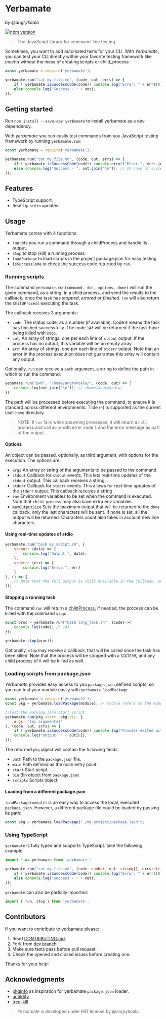 Yerbamate
=========
_by @angrykoala_

[![npm version](https://badge.fury.io/js/yerbamate.svg)](https://badge.fury.io/js/yerbamate)

> The JavaScript library for command-line testing.

Sometimes, you want to add automated tests for your CLI. With _Yerbamate_, you can test your CLI directly within your favorite testing framework like _mocha_ without the mess of creating scripts or child_process:

```javascript
const yerbamate = require('yerbamate');

yerbamate.run("cat my_file.md", (code, out, errs) => {
    if (!yerbamate.isSuccessCode(code)) console.log("Error: " + errs[0]);
    else console.log("Success - " + out);
});
```

## Getting started
Run `npm install --save-dev yerbamate` to install yerbamate as a dev dependency.

With _yerbamate_ you can easily test commands from you JavaScript testing framework by running `yerbamate.run`:

```js
const yerbamate = require('yerbamate');

yerbamate.run("cat my_file.md", (code, out, errs) => {
    if (!yerbamate.isSuccessCode(code)) console.error("Error:", errs.join("\n")); // In case of errors, log stderr
    else console.log("Success - ", out.join("\n")); // In case of success, log all the stdout output
});
```

## Features

* TypeScript support.
* Real-tip `stdio` updates.

## Usage
Yerbamate comes with 4 functions:
* `run` lets you run a command through a childProcess and handle its output.
* `stop` to stop (kill) a running process.
* `loadPackage` to load scripts in the project package.json for easy testing.
* `isSuccessCode` to check the success code returned by `run`.

### Running scripts
The command `yerbamate.run(command, dir, options, done)` will run the given command, as a string, in a child process, and send the results to the callback, once the
task has _stopped_, _errored_ or _finished_. `run` will also return the `ChildProcess` executing the task.

The callback receives 3 arguments:
* `code`: The status code, as a number (if available). Code `0` means the task has finished successfully. The code `143` will be returned if the task have being killed with `stop`.
* `out`: An array of strings, one per each line of `stdout` output. If the process has no output, this variable will be an empty array.
* `err`:  An array of strings, one per each line of `stderr` output. Note that an error in the process execution does not guarantee this array will contain any output.

Optionally, `run` can receive a `path` argument, a string to define the path in which to run the command:

```js
yebamate.run("pwd", "/home/angrykoala/", (code, out) => {
    console.log(out.join("\n")); // /home/angrykoala/
})
```
The path will be processed before executing the command, to ensure it is standard across different environments. Tilde (`~`) is supported as the current user `home` directory.

> NOTE: If `run` fails while spawning processes, it will return a `null` process and call `done` with error code `1` and the error message as part of the output.

#### Options
An object can be passed, optionally, as third argument, with options for the execution. The options are:

* `args` An array or string of the arguments to be passed to the command.
* `stdout` Callback for `stdout` events. This lets real-time updates of the `stdout` output. This callback receives a string.
* `stderr` Callback for `stderr` events. This allows for real-time updates of the `stderr` output. This callback receives a string.
* `env` Environment variables to be set when the command is executed. Note that `child_process` may also have extra env variables.
* `maxOutputSize` Sets the maximum output that will be returned to the `done` callback, only the last characters will be sent. If none is set, all the output will be returned. Characters count also takes in account new line characters.

#### Using real-time updates of stdio

```js
yerbamate.run("bash my_script.sh", {
    stdout: (data) => {
        console.log("Output:", data);
    },
    stderr: (err) => {
        console.log("Error:", err)
    }
}, () => {
    // Note that the full output is still available in the callback, once the process has finished.
});
```

#### Stopping a running task
The command `run` will return a [childProcess](https://nodejs.org/api/child_process.html), if needed, the process can be killed with the command `stop`:

```js
const proc = yerbamate.run("bash long_task.sh", (code)=>{
    console.log(code); // 143
});

yerbamate.stop(proc));
```

Optionally, `stop` may receive a callback, that will be called once the task has been killed. Note that the process will be stopped with a `SIGTERM`, and any child process of it will be killed as well.

### Loading scripts from package.json
_Yerbamate_ provides easy access to you `package.json` defined scripts, so you can test your module easily with `yerbamate.loadPackage`:

```js
const yerbamate = require('yerbamate');
const pkg = yerbamate.loadPackage(module); // module refers to the module being executed.

//Test the package.json start script
yerbamate.run(pkg.start, pkg.dir, {
    args: "[my arguments]"
}, (code, out, errs) => {
    if (!yerbamate.isSuccessCode(code)) console.log("Process exited with error code");
    console.log("Output: " + out[0]);
});
```

The returned `pkg` object will contain the following fields:

* `path` Path to the `package.json` file.
* `main` Path defined as the main entry point.
* `start` Start script.
* `bin` Bin object from `package.json`.
* `scripts` Scripts object.

#### Loading from a different package.json
`loadPackage(module)` is an easy way to access the local, executed `package.json`. However, a different package file could be loaded by passing its path:

```js
const pkg = yerbamate.loadPackage("./my_project/package.json");
```

### Using TypeScript
`yerbamate` is fully typed and supports TypeScript. take the following example:

```ts
import * as yerbamate from 'yerbamate';

yerbamate.run("cat my_file.md", (code: number, out: string[], errs:string[]):void => {
    if (!yerbamate.isSuccessCode(code)) console.log("Error: " + errs[0]);
    else console.log("Success - " + out);
});
```

`yerbamate` can also be partially imported:

```ts
import { run, stop } from 'yerbamate';
```

## Contributors
If you want to contribute to yerbamate please:

1. Read [CONTRIBUTING.md](CONTRIBUTING.md).
2. Fork from [dev branch](https://github.com/angrykoala/yerbamate/tree/dev).
3. Make sure tests pass before pull request.
4. Check the opened and closed issues before creating one.

Thanks for your help!

## Acknowledgments
* [pkginfo](https://github.com/indexzero/node-pkginfo) as inspiration for yerbamate `package.json` loader.
* [untildify](https://www.npmjs.com/package/untildify)
* [tree-kill](https://www.npmjs.com/package/tree-kill)

> Yerbamate is developed under MIT license by @angrykoala.
